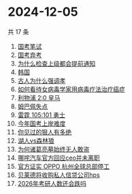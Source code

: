 # 2024-12-05

共 17 条

<!-- BEGIN -->
<!-- 最后更新时间 Thu Dec 05 2024 15:10:13 GMT+0800 (China Standard Time) -->

1. [国考笔试](https://www.zhihu.com/search?q=%E5%9B%BD%E8%80%83%E7%AC%94%E8%AF%95)
1. [国考弃考](https://www.zhihu.com/search?q=%E5%9B%BD%E8%80%83%E5%BC%83%E8%80%83)
1. [为什么检查上级都会提前通知](https://www.zhihu.com/search?q=%E4%B8%BA%E4%BB%80%E4%B9%88%E6%A3%80%E6%9F%A5%E4%B8%8A%E7%BA%A7%E9%83%BD%E4%BC%9A%E6%8F%90%E5%89%8D%E9%80%9A%E7%9F%A5)
1. [韩国](https://www.zhihu.com/search?q=%E9%9F%A9%E5%9B%BD)
1. [古人为什么强调孝](https://www.zhihu.com/search?q=%E5%8F%A4%E4%BA%BA%E4%B8%BA%E4%BB%80%E4%B9%88%E5%BC%BA%E8%B0%83%E5%AD%9D)
1. [如何看待女病毒学家用病毒疗法治疗癌症](https://www.zhihu.com/search?q=%E5%A6%82%E4%BD%95%E7%9C%8B%E5%BE%85%E5%A5%B3%E7%97%85%E6%AF%92%E5%AD%A6%E5%AE%B6%E7%94%A8%E7%97%85%E6%AF%92%E7%96%97%E6%B3%95%E6%B2%BB%E7%96%97%E7%99%8C%E7%97%87)
1. [利物浦 2:0 皇马](https://www.zhihu.com/search?q=%E5%88%A9%E7%89%A9%E6%B5%A6%202%3A0%20%E7%9A%87%E9%A9%AC)
1. [姆巴佩失点](https://www.zhihu.com/search?q=%E5%A7%86%E5%B7%B4%E4%BD%A9%E5%A4%B1%E7%82%B9)
1. [雷霆 105:101 勇士](https://www.zhihu.com/search?q=%E9%9B%B7%E9%9C%86%20105%3A101%20%E5%8B%87%E5%A3%AB)
1. [今年国考上岸难度](https://www.zhihu.com/search?q=%E4%BB%8A%E5%B9%B4%E5%9B%BD%E8%80%83%E4%B8%8A%E5%B2%B8%E9%9A%BE%E5%BA%A6)
1. [你见过的狠人有多绝](https://www.zhihu.com/search?q=%E4%BD%A0%E8%A7%81%E8%BF%87%E7%9A%84%E7%8B%A0%E4%BA%BA%E6%9C%89%E5%A4%9A%E7%BB%9D)
1. [湖人vs森林狼](https://www.zhihu.com/search?q=%E6%B9%96%E4%BA%BAvs%E6%A3%AE%E6%9E%97%E7%8B%BC)
1. [为何诸葛亮墓始终无人敢盗](https://www.zhihu.com/search?q=%E4%B8%BA%E4%BD%95%E8%AF%B8%E8%91%9B%E4%BA%AE%E5%A2%93%E5%A7%8B%E7%BB%88%E6%97%A0%E4%BA%BA%E6%95%A2%E7%9B%97)
1. [哪咤汽车官方回应ceo并未离职](https://www.zhihu.com/search?q=%E5%93%AA%E5%92%A4%E6%B1%BD%E8%BD%A6%E5%AE%98%E6%96%B9%E5%9B%9E%E5%BA%94ceo%E5%B9%B6%E6%9C%AA%E7%A6%BB%E8%81%8C)
1. [官方证实 OPPO 杭州全球总部停工](https://www.zhihu.com/search?q=%E5%AE%98%E6%96%B9%E8%AF%81%E5%AE%9E%20OPPO%20%E6%9D%AD%E5%B7%9E%E5%85%A8%E7%90%83%E6%80%BB%E9%83%A8%E5%81%9C%E5%B7%A5)
1. [贝莱德将收购私人信贷公司hps](https://www.zhihu.com/search?q=%E8%B4%9D%E8%8E%B1%E5%BE%B7%E5%B0%86%E6%94%B6%E8%B4%AD%E7%A7%81%E4%BA%BA%E4%BF%A1%E8%B4%B7%E5%85%AC%E5%8F%B8hps)
1. [2026年考研人数还会跌吗](https://www.zhihu.com/search?q=2026%E5%B9%B4%E8%80%83%E7%A0%94%E4%BA%BA%E6%95%B0%E8%BF%98%E4%BC%9A%E8%B7%8C%E5%90%97)

<!-- END -->

